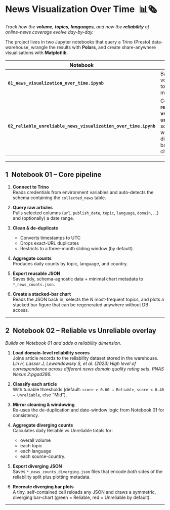 # News Visualization Over Time &nbsp;📊🗞️

*Track how the **volume**, **topics**, **languages**, and now the **reliability** of online-news coverage evolve day-by-day.*

The project lives in two Jupyter notebooks that query a Trino (Presto) data-warehouse, wrangle the results with **Polars**, and create share-anywhere visualisations with **Matplotlib**.

| Notebook | Focus | Principal JSON outputs |
|----------|-------|------------------------|
| **`01_news_visualization_over_time.ipynb`** | Baseline volume & topical mix. | `daily_news_counts.json` • `topic_news_counts.json` • `country_news_counts.json` • `language_news_counts.json` |
| **`02_reliable_unreliable_news_visualization_over_time.ipynb`** | Contrasts **reliable vs unreliable** sources with diverging bar charts. | `daily_news_counts_diverging.json` • `topic_news_counts_diverging.json` • `country_news_counts_diverging.json` • `language_news_counts_diverging.json` |

---

## 1 Notebook 01 – Core pipeline

1. **Connect to Trino**  
   Reads credentials from environment variables and auto-detects the schema containing the `collected_news` table.

2. **Query raw articles**  
   Pulls selected columns (`url`, `publish_date`, `topic`, `language`, `domain`, …) and (optionally) a date range.

3. **Clean & de-duplicate**  
   * Converts timestamps to UTC  
   * Drops exact-URL duplicates  
   * Restricts to a three-month sliding window (by default).

4. **Aggregate counts**  
   Produces daily counts by topic, language, and country.

5. **Export reusable JSON**  
   Saves tidy, schema-agnostic data + minimal chart metadata to `*_news_counts.json`.

6. **Create a stacked-bar chart**  
   Reads the JSON back in, selects the *N* most-frequent topics, and plots a stacked bar figure that can be regenerated anywhere without DB access.

---

## 2 Notebook 02 – Reliable vs Unreliable overlay

*Builds on Notebook 01 and adds a reliability dimension.*

1. **Load domain-level reliability scores**  
   Joins article records to the reliability dataset stored in the warehouse. *Lin H, Lasser J, Lewandowsky S, et al. (2023) High level of correspondence across different news domain quality rating sets. PNAS Nexus 2:pgad286.*

2. **Classify each article**  
   With tunable thresholds (default: `score > 0.60 ⇒ Reliable`, `score < 0.40 ⇒ Unreliable`, else “Mid”).

3. **Mirror cleaning & windowing**  
   Re-uses the de-duplication and date-window logic from Notebook 01 for consistency.

4. **Aggregate diverging counts**  
   Calculates daily Reliable vs Unreliable totals for:  
   * overall volume  
   * each topic  
   * each language  
   * each source-country.

5. **Export diverging JSON**  
   Saves `*_news_counts_diverging.json` files that encode *both* sides of the reliability split plus plotting metadata.

6. **Recreate diverging bar plots**  
   A tiny, self-contained cell reloads any JSON and draws a symmetric, diverging bar-chart (green = Reliable, red = Unreliable by default).

---
